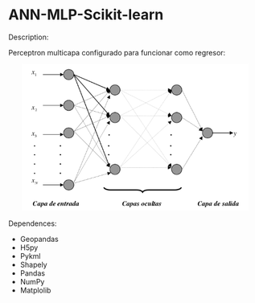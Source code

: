 # ANN-MLP-Scikit-learn

Description:


Perceptron multicapa configurado para funcionar como regresor:
<p align="center">
  <img width=450 src="mlp-network.png"/>
 </p>



Dependences:

* Geopandas
* H5py 
* Pykml
* Shapely
* Pandas
* NumPy
* Matplolib


